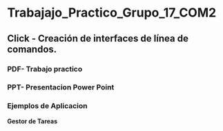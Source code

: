 # Trabajajo_Practico_Grupo_17_COM2

## Click - Creación de interfaces de línea de comandos.

### PDF- Trabajo practico 

### PPT- Presentacion Power Point

### Ejemplos de Aplicacion

**Gestor de Tareas**

